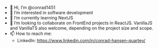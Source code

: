 - 👋 Hi, I’m @conrad1451
- 👀 I’m interested in software development
- 🌱 I’m currently learning NextJS
- 💞️ I’m looking to collaborate on FrontEnd projects in ReactJS. VanillaJS and VanillaTS also welcome, depending on the project size and scope.
- 📫 How to reach me: 
  - LinkedIn: https://www.linkedin.com/in/conrad-hansen-quartey/

<!---
conrad1451/conrad1451 is a ✨ special ✨ repository because its `README.md` (this file) appears on your GitHub profile.
You can click the Preview link to take a look at your changes.
--->
